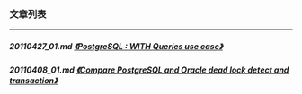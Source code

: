 ### 文章列表  
----  
##### 20110427_01.md   [《PostgreSQL : WITH Queries use case》](20110427_01.md)  
##### 20110408_01.md   [《Compare PostgreSQL and Oracle dead lock detect and transaction》](20110408_01.md)  
